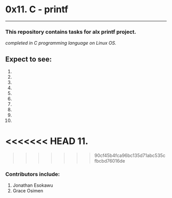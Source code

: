 # 0x11. C - printf
---
### This repository contains tasks for alx printf project.

_completed in C programming language on Linux OS._

## Expect to see:

1.
2.
3.
4.
5.
6.
7.
8.
9.
10.
<<<<<<< HEAD
11.
=======
>>>>>>> 90cf45b4fca96bc135d71abc535cfbcbd76016de

### Contributors include:
1. Jonathan Esokawu
2. Grace Osimen
